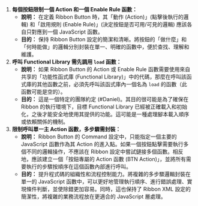 1. **每個按鈕限制一個 Action 和一個 Enable Rule 函數：**
    - **說明：** 在定義 Ribbon Button 時，其「動作 (Action)」(點擊後執行的邏輯) 和「啟用規則 (Enable Rule)」(決定按鈕是否可用/可見的邏輯) 應該各自只對應到一個 JavaScript 函數。
    - **目的：** 保持 Ribbon Button 設定的簡潔和清晰。將按鈕的「做什麼」和「何時能做」的邏輯分別封裝在單一、明確的函數中，便於查找、理解和維護。
2. **呼叫 Functional Library 需先調用 `load` 函數：**
    - **說明：** 如果 Ribbon Button 的 Action 或 Enable Rule 函數需要使用來自共享的「功能性函式庫 (Functional Library)」中的代碼，那麼在呼叫該函式庫的其他函數之前，必須先呼叫該函式庫內一個名為 `load` 的函數（此函數可能是空的）。
    - **目的：** 這是一個特定的團隊約定 (#Daniel)。其目的很可能是為了確保在 Ribbon 的執行環境下，目標 Functional Library 已經被正確載入和初始化，之後才能安全地使用其提供的功能。這可能是一種處理腳本載入順序或依賴關係的機制。
3. **限制呼叫單一主 Action 函數，多步驟需封裝：**
    - **說明：** Ribbon Button 的 Command 設定中，只能指定一個主要的 JavaScript 函數作為其 Action 的進入點。如果一個按鈕點擊需要執行多個不同的邏輯操作，不應該在 Ribbon 設定中嘗試鏈接多個函數。相反地，應該建立一個「按鈕專屬的 Action 函數 (BTN Action)」，並將所有需要執行的步驟按順序在這個函數內部進行呼叫。
    - **目的：** 提升程式碼的組織性和流程控制能力。將複雜的多步驟邏輯封裝在單一的 JavaScript 函數中，可以更好地管理執行順序、進行錯誤處理、實現條件判斷，並使除錯更加容易。同時，這也保持了 Ribbon XML 設定的簡潔性，將複雜的業務流程放在更適合的 JavaScript 層處理。
